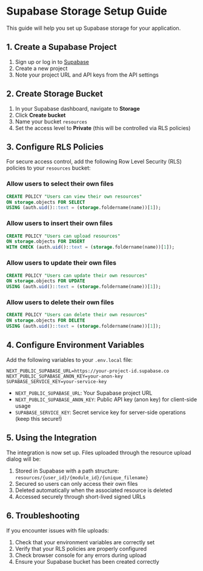 # Supabase Storage Setup Guide

This guide will help you set up Supabase storage for your application.

## 1. Create a Supabase Project

1. Sign up or log in to [Supabase](https://supabase.com)
2. Create a new project
3. Note your project URL and API keys from the API settings

## 2. Create Storage Bucket

1. In your Supabase dashboard, navigate to **Storage**
2. Click **Create bucket**
3. Name your bucket `resources`
4. Set the access level to **Private** (this will be controlled via RLS policies)

## 3. Configure RLS Policies

For secure access control, add the following Row Level Security (RLS) policies to your `resources` bucket:

### Allow users to select their own files

```sql
CREATE POLICY "Users can view their own resources"
ON storage.objects FOR SELECT
USING (auth.uid()::text = (storage.foldername(name))[1]);
```

### Allow users to insert their own files

```sql
CREATE POLICY "Users can upload resources"
ON storage.objects FOR INSERT
WITH CHECK (auth.uid()::text = (storage.foldername(name))[1]);
```

### Allow users to update their own files

```sql
CREATE POLICY "Users can update their own resources"
ON storage.objects FOR UPDATE
USING (auth.uid()::text = (storage.foldername(name))[1]);
```

### Allow users to delete their own files

```sql
CREATE POLICY "Users can delete their own resources"
ON storage.objects FOR DELETE
USING (auth.uid()::text = (storage.foldername(name))[1]);
```

## 4. Configure Environment Variables

Add the following variables to your `.env.local` file:

```shell
NEXT_PUBLIC_SUPABASE_URL=https://your-project-id.supabase.co
NEXT_PUBLIC_SUPABASE_ANON_KEY=your-anon-key
SUPABASE_SERVICE_KEY=your-service-key
```

- `NEXT_PUBLIC_SUPABASE_URL`: Your Supabase project URL
- `NEXT_PUBLIC_SUPABASE_ANON_KEY`: Public API key (anon key) for client-side usage
- `SUPABASE_SERVICE_KEY`: Secret service key for server-side operations (keep this secure!)

## 5. Using the Integration

The integration is now set up. Files uploaded through the resource upload dialog will be:

1. Stored in Supabase with a path structure: `resources/{user_id}/{module_id}/{unique_filename}`
2. Secured so users can only access their own files
3. Deleted automatically when the associated resource is deleted
4. Accessed securely through short-lived signed URLs

## 6. Troubleshooting

If you encounter issues with file uploads:

1. Check that your environment variables are correctly set
2. Verify that your RLS policies are properly configured
3. Check browser console for any errors during upload
4. Ensure your Supabase bucket has been created correctly
